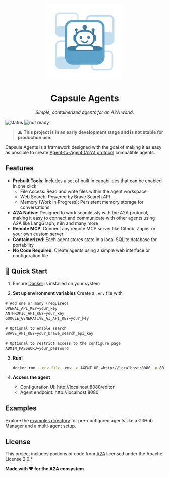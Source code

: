 <div align="center">
  <img src="capsule_agents_alpha.png" alt="Capsule Agents Logo" width="240" height="240">
  <h1>Capsule Agents</h1>
  <p><em>Simple, containerized agents for an A2A world.</em></p>
</div>

![status](https://img.shields.io/badge/status-under_development-yellow)
![not ready](https://img.shields.io/badge/production-ready_❌-red)

> ⚠️ **This project is in an early development stage and is not stable for production use.**

Capsule Agents is a framework designed with the goal of making it as easy as possible to create [Agent-to-Agent (A2A) protocol](https://github.com/google/A2A) compatible agents.

## Features

- **Prebuilt Tools**: Includes a set of built in capabilities that can be enabled in one click
  - File Access: Read and write files within the agent workspace
  - Web Search: Powered by Brave Search API
  - Memory (Work in Progress): Persistent memory storage for conversations
- **A2A Native**: Designed to work seamlessly with the A2A protocol, making it easy to connect and communicate with other agents using A2A like LangGraph, n8n and many more
- **Remote MCP**: Connect any remote MCP server like Github, Zapier or your own custom server
- **Containerized**: Each agent stores state in a local SQLite database for portability
- **No Code Required**: Create agents using a simple web interface or configuration file

## 🚀 Quick Start

1. Ensure [Docker](https://docs.docker.com/get-started/get-docker/) is installed on your system

2. **Set up environment variables**
   Create a `.env` file with

```env
# Add one or many (required)
OPENAI_API_KEY=your_key
ANTHROPIC_API_KEY=your_key
GOOGLE_GENERATIVE_AI_API_KEY=your_key

# Optional to enable search
BRAVE_API_KEY=your_brave_search_api_key

# Optional to restrict access to the configure page
ADMIN_PASSWORD=your_password
```

3. **Run!**
   ```bash
   docker run --env-file .env -e AGENT_URL=http://localhost:8080 -p 8080:80 -it brycewcole/capsule-agents:latest
   ```

4. **Access the agent**
   - Configuration UI: http://localhost:8080/editor
   - Agent endpoint: http://localhost:8080

## Examples

Explore the [examples directory](./examples) for pre-configured agents like a GitHub Manager and a multi-agent setup.

## License

This project includes portions of code from [A2A](https://github.com/google/A2A) licensed under the Apache License 2.0.*

**Made with ❤️ for the A2A ecosystem**
